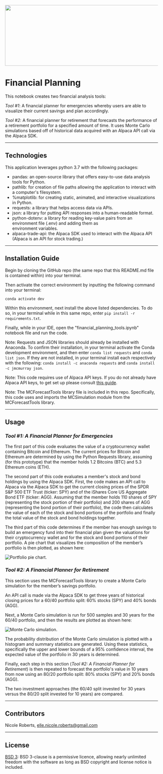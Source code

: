 <img src= "Images/mc.png" width="930" height="200">

# Financial Planning
This notebook creates two financial analysis tools: 

_Tool #1_: A financial planner for emergencies whereby users are able to visualize their current savings and plan accordingly.

_Tool #2_: A financial planner for retirement that forecasts the performance of a retirement portfolio for a specified amount of time. It uses Monte Carlo simulations based off of historical data acquired with an Alpaca API call via the Alpaca SDK. 

---
## Technologies

This application leverages python 3.7 with the following packages:

* pandas: an open-source library that offers easy-to-use data analysis tools for Python.
* pathlib: for creation of file paths allowing the application to interact with a computer's filesystem.
* %matplotlib: for creating static, animated, and interactive visualizations in Python.
* requests: a library that helps access data via APIs.
* json: a library for putting API responses into a human-readable format.
* python-dotenv: a library for reading key-value pairs from an environment file (.env) and adding them as  
  environment variables.
* alpaca-trade-api: the Alpaca SDK used to interact with the Alpaca API (Alpaca is an API for stock 
  trading.)

---
## Installation Guide

Begin by cloning the GitHub repo (the same repo that this README.md file is contained within) into your terminal. 

Then activate the correct environment by inputting the following command into your terminal:

`conda activate dev`

Within this environment, next install the above listed dependencies. To do so, in your terminal while in this same repo, enter `pip install -r requirements.txt`.

Finally, while in your IDE, open the "financial_planning_tools.ipynb" notebook file and run the code.

Note: Requests and JSON libraries should already be installed with Anaconda. To confirm their installation, in your terminal activate the Conda development environment, and then enter `conda list requests` and `conda list json`. If they are not installed, in your terminal install each respectively with the following: `conda install -c anaconda requests` and `conda install -c jmcmurray json`.

Note: This code requires use of Alpaca API keys. If you do not already have Alpaca API keys, to get set up please consult [this guide](https://algotrading101.com/learn/alpaca-trading-api-guide/).

Note: The MCForecastTools library file is included in this repo. Specifically, this code uses and imports the MCSimulation module from the MCForecastTools library.

---
## Usage

### _Tool #1: A Financial Planner for Emergencies_

The first part of this code evaluates the value of a cryptocurrency wallet containing Bitcoin and Ethereum. The current prices for Bitcoin and Ethereum are determined by using the Python Requests library, assuming (for this prototype) that the member holds 1.2 Bitcoins (BTC) and 5.3 Ethereum coins (ETH). 

The second part of this code evaluates a member's stock and bond holdings by using the Alpaca SDK. First, the code makes an API call to Alpaca via the Alpaca SDK to get the current closing prices of the SPDR S&P 500 ETF Trust (ticker: SPY) and of the iShares Core US Aggregate Bond ETF (ticker: AGG). Assuming that the member holds 110 shares of SPY (representing the stock portion of their portfolio) and 200 shares of AGG (representing the bond portion of their portfolio), the code then calculates the value of each of the stock and bond portions of the portfolio and finally the total value of the stock and bond holdings together.

The third part of this code determines if the member has enough savings to build an emergency fund into their financial plan given the valuations for their cryptocurrency wallet and for the stock and bond portions of their portfolio. A pie chart that visualizes the composition of the member’s portfolio is then plotted, as shown here:

![Portfolio pie chart.](images/portfolio.png)

### _Tool #2: A Financial Planner for Retirement_

This section uses the MCForecastTools library to create a Monte Carlo simulation for the member’s savings portfolio. 

An API call is made via the Alpaca SDK to get three years of historical closing prices for a 60/40 portfolio split: 60% stocks (SPY) and 40% bonds (AGG).

Next, a Monte Carlo simulation is run for 500 samples and 30 years for the 60/40 portfolio, and then the results are plotted as shown here: 

![Monte Carlo simulation.](images/examplemc.png)

The probability distribution of the Monte Carlo simulation is plotted with a histogram and summary statistics are generated. Using these statistics, specifically the upper and lower bounds of a 95% confidence interval, the expected value of the portfolio in 30 years is determined.

Finally, each step in this section (_Tool #2: A Financial Planner for Retirement_) is then repeated to forecast the portfolio's value in 10 years from now using an 80/20 portfolio split: 80% stocks (SPY) and 20% bonds (AGG).

The two investment approaches (the 60/40 split invested for 30 years versus the 80/20 split invested for 10 years) are compared.

---
## Contributors

Nicole Roberts,
elle.nicole.roberts@gmail.com

---

## License

[BSD 3](https://choosealicense.com/licenses/bsd-3-clause-clear/): BSD 3-clause is a permissive licence, allowing nearly unlimited freedom with the software as long as BSD copyright and license notice is included.
